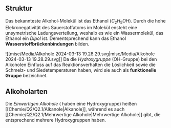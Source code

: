 ## Struktur

Das bekannteste Alkohol-Molekül ist das Ethanol ($C_{2}H_{5}OH$). Durch die hohe Elekronegativität des Sauerstoffatoms im Molekül ensteht eine unsymetrische Ladungsverteilung, weshalb es wie ein Wassermolekül, das Ethanol ein *Dipol* ist. Dementsprechend kann das Ethanol **Wasserstoffbrückenbindungen** bilden.

![[misc/Media/Alkohole 2024-03-13 19.28.29.svg|misc/Media/Alkohole 2024-03-13 19.28.29.svg]]
Da die *Hydroxygruppe* (OH-Gruppe) bei den Alkoholen Einfluss auf das Reaktionsverhalten die Löslichkeit sowie die Schmelz- und Siedetemperaturen haben, wird sie auch als **funktionelle Gruppe** bezeichnet. 

## Alkoholarten

Die *Einwertigen Alkohole* ( haben eine Hydroxygruppe) heißen [[Chemie/Q2/Q2.1/Alkanole|Alkanole]], während es auch [[Chemie/Q2/Q2.1/Mehrwertige Alkohole|Mehrwertige Alkohole]] gibt, die entsprechend mehrere Hydroxygruppen haben.